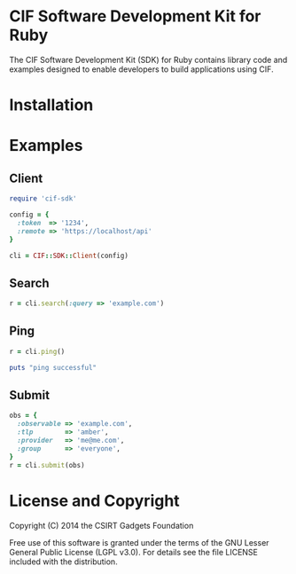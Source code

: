 # CIF Software Development Kit for Ruby 

The CIF Software Development Kit (SDK) for Ruby contains library code and examples designed to enable developers to build applications using CIF.

# Installation

# Examples
## Client
```ruby
require 'cif-sdk'

config = {
  :token  => '1234',
  :remote => 'https://localhost/api'
}

cli = CIF::SDK::Client(config)
```
## Search
```ruby
r = cli.search(:query => 'example.com')
```

## Ping
```ruby
r = cli.ping()

puts "ping successful"
```
## Submit
```ruby
obs = {
  :observable => 'example.com',
  :tlp        => 'amber',
  :provider   => 'me@me.com',
  :group      => 'everyone',
}
r = cli.submit(obs)
```

# License and Copyright
Copyright (C) 2014 the CSIRT Gadgets Foundation

Free use of this software is granted under the terms of the GNU Lesser General Public License (LGPL v3.0). For details see the file LICENSE included with the distribution.
